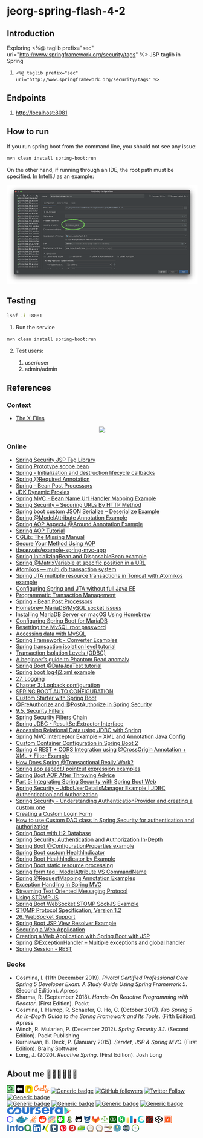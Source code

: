 # jeorg-spring-flash-4-2

## Introduction

Exploring <%@ taglib prefix="sec" uri="http://www.springframework.org/security/tags" %> JSP taglib in Spring

1.  `<%@ taglib prefix="sec" uri="http://www.springframework.org/security/tags" %>`

## Endpoints

1.  [http://localhost:8081](http://localhost:8081)

## How to run

If you run spring boot from the command line, you should not see any issue:

```bash
mvn clean install spring-boot:run
```

On the other hand, if running through an IDE, the root path must be specified. In IntelliJ as an example:

![alt img](./../../../docs/workingdirectory.png)

## Testing

```bash
lsof -i :8081
```

1.  Run the service

```bash
mvn clean install spring-boot:run
```

2.  Test users:

    1.  user/user
    2.  admin/admin

## References

### Context

-   [The X-Files](https://en.wikipedia.org/wiki/The_X-Files)

<div align="center">
      <a title="The X-Files Intro (1993)" href="https://www.youtube.com/watch?v=lIh8VPoPBhk">
     <img 
          src="https://img.youtube.com/vi/lIh8VPoPBhk/0.jpg" 
          style="width:10%;">
      </a>
</div>

### Online

-   [Spring Security JSP Tag Library](https://www.javatpoint.com/spring-security-jsp-tag-library)
-   [Spring Prototype scope bean](https://zetcode.com/spring/prototypescope/)
-   [Spring - Initialization and destruction lifecycle callbacks](https://www.logicbig.com/tutorials/spring-framework/spring-core/lifecycle-callbacks.html)
-   [Spring @Required Annotation](https://www.tutorialspoint.com/spring/spring_required_annotation.htm)
-   [Spring - Bean Post Processors](https://www.tutorialspoint.com/spring/spring_bean_post_processors.htm)
-   [JDK Dynamic Proxies](https://www.byteslounge.com/tutorials/jdk-dynamic-proxies)
-   [Spring MVC - Bean Name Url Handler Mapping Example](https://www.tutorialspoint.com/springmvc/springmvc_beannameurlhandlermapping.htm)
-   [Spring Security – Securing URLs By HTTP Method](https://www.naturalprogrammer.com/blog/16385/spring-security-urls-http-method)
-   [Spring boot custom JSON Serialize – Deserialize Example](http://www.dailycodebuffer.com/spring-boot-custom-json-serialize-deserialize-example/)
-   [Spring @ModelAttribute Annotation Example](https://examples.javacodegeeks.com/enterprise-java/spring/spring-modelattribute-annotation-example/)
-   [Spring AOP AspectJ @Around Annotation Example](https://howtodoinjava.com/spring-aop/aspectj-around-annotation-example/)
-   [Spring AOP Tutorial](https://howtodoinjava.com/spring-aop-tutorial/)
-   [CGLib: The Missing Manual](https://dzone.com/articles/cglib-missing-manual)
-   [Secure Your Method Using AOP](https://dzone.com/articles/secure-your-method-using-aop)
-   [tbeauvais/example-spring-mvc-app](https://github.com/tbeauvais/example-spring-mvc-app)
-   [Spring InitializingBean and DisposableBean example](https://mkyong.com/spring/spring-initializingbean-and-disposablebean-example/)
-   [Spring @MatrixVariable at specific position in a URL](https://roytuts.com/spring-matrixvariable-at-specific-position-in-a-url/)
-   [Atomikos — multi db transaction system](https://medium.com/swlh/atomikos-multi-db-transaction-system-c16168df22e5)
-   [Spring JTA multiple resource transactions in Tomcat with Atomikos example](https://www.byteslounge.com/tutorials/spring-jta-multiple-resource-transactions-in-tomcat-with-atomikos-example)
-   [Configuring Spring and JTA without full Java EE](https://spring.io/blog/2011/08/15/configuring-spring-and-jta-without-full-java-ee)
-   [Programmatic Transaction Management](https://www.tutorialspoint.com/spring/programmatic_management.htm)
-   [Spring - Bean Post Processors](https://www.tutorialspoint.com/spring/spring_bean_post_processors.htm)
-   [Homebrew MariaDB/MySQL socket issues](https://laracasts.com/discuss/channels/servers/homebrew-mariadbmysql-socket-issues)
-   [Installing MariaDB Server on macOS Using Homebrew](https://mariadb.com/kb/en/installing-mariadb-on-macos-using-homebrew/)
-   [Configuring Spring Boot for MariaDB](https://springframework.guru/configuring-spring-boot-for-mariadb/)
-   [Resetting the MySQL root password](https://www.a2hosting.com/kb/developer-corner/mysql/reset-mysql-root-password)
-   [Accessing data with MySQL](https://spring.io/guides/gs/accessing-data-mysql/)
-   [Spring Framework - Converter Examples](https://www.logicbig.com/how-to/code-snippets/jcode-spring-framework-converter.html)
-   [Spring transaction isolation level tutorial](https://www.byteslounge.com/tutorials/spring-transaction-isolation-tutorial)
-   [Transaction Isolation Levels (ODBC)](https://docs.microsoft.com/en-us/sql/odbc/reference/develop-app/transaction-isolation-levels?view=sql-server-ver15)
-   [A beginner’s guide to Phantom Read anomaly](https://vladmihalcea.com/phantom-read/)
-   [Spring Boot @DataJpaTest tutorial](https://zetcode.com/springboot/datajpatest/)
-   [Spring boot log4j2.xml example](https://howtodoinjava.com/spring-boot2/logging/spring-boot-log4j2-config/)
-   [27. Logging](https://docs.spring.io/spring-boot/docs/2.1.18.RELEASE/reference/html/boot-features-logging.html)
-   [Chapter 3: Logback configuration](http://logback.qos.ch/manual/configuration.html)
-   [SPRING BOOT AUTO CONFIGURATION](https://jaxlondon.com/blog/spring-boot-auto-configuration/)
-   [Custom Starter with Spring Boot](https://www.javadevjournal.com/spring-boot/spring-boot-custom-starter/)
-   [@PreAuthorize and @PostAuthorize in Spring Security](https://www.concretepage.com/spring/spring-security/preauthorize-postauthorize-in-spring-security)
-   [9.5. Security Filters](https://docs.spring.io/spring-security/site/docs/5.3.3.BUILD-SNAPSHOT/reference/html5/#servlet-security-filters)
-   [Spring Security Filters Chain](https://www.javadevjournal.com/spring-security/spring-security-filters/)
-   [Spring JDBC - ResultSetExtractor Interface](https://www.tutorialspoint.com/springjdbc/springjdbc_resultsetextractor.htm)
-   [Accessing Relational Data using JDBC with Spring](https://spring.io/guides/gs/relational-data-access/)
-   [Spring MVC Interceptor Example – XML and Annotation Java Config](https://howtodoinjava.com/spring-core/spring-mvc-interceptor-example/)
-   [Custom Container Configuration in Spring Boot 2](https://www.javaprogramto.com/2020/04/spring-boot-embeddedservletcontainercustomizer-configurableembeddedservletcontainer.html)
-   [Spring 4 REST + CORS Integration using @CrossOrigin Annotation + XML + Filter Example](https://www.concretepage.com/spring-4/spring-4-rest-cors-integration-using-crossorigin-annotation-xml-filter-example)
-   [How Does Spring @Transactional Really Work?](https://dzone.com/articles/how-does-spring-transactional)
-   [Spring aop aspectJ pointcut expression examples](https://howtodoinjava.com/spring-aop/aspectj-pointcut-expressions/)
-   [Spring Boot AOP After Throwing Advice](https://www.javatpoint.com/spring-boot-aop-after-throwing-advice#:~:text=After%20throwing%20is%20an%20advice,implement%20the%20after%20throwing%20advice.)
-   [Part 5: Integrating Spring Security with Spring Boot Web](https://spr.com/part-5-integrating-spring-security-with-spring-boot-web/)
-   [Spring Security – JdbcUserDetailsManager Example | JDBC Authentication and Authorization](https://www.javainterviewpoint.com/spring-security-jdbcuserdetailsmanager-example/)
-   [Spring Security - Understanding AuthenticationProvider and creating a custom one](https://www.logicbig.com/tutorials/spring-framework/spring-security/custom-authentication-provider.html)
-   [Creating a Custom Login Form](https://docs.spring.io/spring-security/site/docs/4.2.20.RELEASE/guides/html5/form-javaconfig.html#obtaining-the-sample-project)
-   [How to use Custom DAO class in Spring Security for authentication and authorization](http://www.javaroots.com/2013/03/how-to-use-custom-dao-classe-in-spring.html)
-   [Spring Boot with H2 Database](https://howtodoinjava.com/spring-boot2/h2-database-example/)
-   [Spring Security: Authentication and Authorization In-Depth](https://www.marcobehler.com/guides/spring-security)
-   [Spring Boot @ConfigurationProperties example](https://mkyong.com/spring-boot/spring-boot-configurationproperties-example/)
-   [Spring Boot custom HealthIndicator](https://blog.jayway.com/2014/07/22/spring-boot-custom-healthindicator/)
-   [Spring Boot HealthIndicator by Example](https://stackoverflow.com/questions/47935369/spring-boot-healthindicator-by-example)
-   [Spring Boot static resource processing](https://www.programmersought.com/article/2664508486/)
-   [Spring form tag : ModelAttribute VS CommandName](http://mwakram.blogspot.com/2014/05/spring-form-tag-modelattribute-vs.html)
-   [Spring @RequestMapping Annotation Examples](https://howtodoinjava.com/spring-mvc/spring-mvc-requestmapping-annotation-examples/)
-   [Exception Handling in Spring MVC](https://spring.io/blog/2013/11/01/exception-handling-in-spring-mvc)
-   [Streaming Text Oriented Messaging Protocol](https://en.wikipedia.org/wiki/Streaming_Text_Oriented_Messaging_Protocol)
-   [Using STOMP JS](https://stomp-js.github.io/stomp-websocket/codo/extra/docs-src/Usage.md.html)
-   [Spring Boot WebSocket STOMP SockJS Example](https://www.javaguides.net/2019/06/spring-boot-websocket-stomp-sockjs-example.html)
-   [STOMP Protocol Specification, Version 1.2](https://stomp.github.io/stomp-specification-1.2.html#Abstract)
-   [26. WebSocket Support](https://docs.spring.io/spring-framework/docs/4.3.x/spring-framework-reference/html/websocket.html)
-   [Spring Boot JSP View Resolver Example](https://howtodoinjava.com/spring-boot/spring-boot-jsp-view-example/)
-   [Securing a Web Application](https://spring.io/guides/gs/securing-web/)
-   [Creating a Web Application with Spring Boot with JSP](https://www.springboottutorial.com/creating-web-application-with-spring-boot)
-   [Spring @ExceptionHandler – Multiple exceptions and global handler](https://howtodoinjava.com/spring-core/spring-exceptionhandler-annotation/)
-   [Spring Session - REST](https://docs.spring.io/spring-session/docs/current/reference/html5/guides/java-rest.html)

### Books

-   Cosmina, I. (11th December 2019). <i>Pivotal Certified Professional Core Spring 5 Developer Exam: A Study Guide Using Spring Framework 5</i>. (Second Edition). Apress
-   Sharma, R. (September 2018). <i>Hands-On Reactive Programming with Reactor</i>. (First Edition). Packt
-   Cosmina, I. Harrop, R. Schaefer, C. Ho, C. (October 2017). <i>Pro Spring 5 An In-Depth Guide to the Spring Framework and Its Tools</i>. (Fifth Edition). Apress
-   Winch, R. Mularien, P. (December 2012). <i>Spring Security 3.1</i>. (Second Edition). Packt Publishing
-   Kurniawan, B. Deck, P. (January 2015). <i>Servlet, JSP & Spring MVC</i>. (First Edition). Brainy Software
-   Long, J. (2020). <i>Reactive Spring</i>. (First Edition). Josh Long

## About me 👨🏽‍💻🚀🏳️‍🌈

[![alt text](https://raw.githubusercontent.com/jesperancinha/project-signer/master/project-signer-templates/icons-20/JEOrgLogo-20.png "João Esperancinha Homepage")](http://joaofilipesabinoesperancinha.nl)
[![alt text](https://raw.githubusercontent.com/jesperancinha/project-signer/master/project-signer-templates/icons-20/medium-20.png "Medium")](https://medium.com/@jofisaes)
[![alt text](https://raw.githubusercontent.com/jesperancinha/project-signer/master/project-signer-templates/icons-20/bmc-20.png "Buy me a Coffe")](https://www.buymeacoffee.com/jesperancinha)
[![alt text](https://raw.githubusercontent.com/jesperancinha/project-signer/master/project-signer-templates/icons-20/credly-20.png "Credly")](https://www.credly.com/users/joao-esperancinha)
[![Generic badge](https://img.shields.io/static/v1.svg?label=Homepage&message=joaofilipesabinoesperancinha.nl&color=6495ED "João Esperancinha Homepage")](https://joaofilipesabinoesperancinha.nl/)
[![GitHub followers](https://img.shields.io/github/followers/jesperancinha.svg?label=jesperancinha&style=social "GitHub")](https://github.com/jesperancinha)
[![Twitter Follow](https://img.shields.io/twitter/follow/joaofse?label=João%20Esperancinha&style=social "Twitter")](https://twitter.com/joaofse)
[![Generic badge](https://img.shields.io/static/v1.svg?label=GitHub&message=JEsperancinhaOrg&color=yellow "jesperancinha.org dependencies")](https://github.com/JEsperancinhaOrg)   
[![Generic badge](https://img.shields.io/static/v1.svg?label=Articles&message=Across%20The%20Web&color=purple)](https://github.com/jesperancinha/project-signer/blob/master/project-signer-templates/Articles.md)
[![Generic badge](https://img.shields.io/static/v1.svg?label=Webapp&message=Image%20Train%20Filters&color=6495ED)](http://itf.joaofilipesabinoesperancinha.nl/)
[![Generic badge](https://img.shields.io/static/v1.svg?label=All%20Badges&message=Badges&color=red "All badges")](https://joaofilipesabinoesperancinha.nl/badges)
[![Generic badge](https://img.shields.io/static/v1.svg?label=Status&message=Project%20Status&color=red "Project statuses")](https://github.com/jesperancinha/project-signer/blob/master/project-signer-quality/Build.md)
[![alt text](https://raw.githubusercontent.com/jesperancinha/project-signer/master/project-signer-templates/icons-20/coursera-20.png "Coursera")](https://www.coursera.org/user/da3ff90299fa9297e283ee8e65364ffb)
[![alt text](https://raw.githubusercontent.com/jesperancinha/project-signer/master/project-signer-templates/icons-20/google-apps-20.png "Google Apps")](https://play.google.com/store/apps/developer?id=Joao+Filipe+Sabino+Esperancinha)   
[![alt text](https://raw.githubusercontent.com/jesperancinha/project-signer/master/project-signer-templates/icons-20/sonatype-20.png "Sonatype Search Repos")](https://search.maven.org/search?q=org.jesperancinha)
[![alt text](https://raw.githubusercontent.com/jesperancinha/project-signer/master/project-signer-templates/icons-20/docker-20.png "Docker Images")](https://hub.docker.com/u/jesperancinha)
[![alt text](https://raw.githubusercontent.com/jesperancinha/project-signer/master/project-signer-templates/icons-20/stack-overflow-20.png)](https://stackoverflow.com/users/3702839/joao-esperancinha)
[![alt text](https://raw.githubusercontent.com/jesperancinha/project-signer/master/project-signer-templates/icons-20/reddit-20.png "Reddit")](https://www.reddit.com/user/jesperancinha/)
[![alt text](https://raw.githubusercontent.com/jesperancinha/project-signer/master/project-signer-templates/icons-20/devto-20.png "Dev To")](https://dev.to/jofisaes)
[![alt text](https://raw.githubusercontent.com/jesperancinha/project-signer/master/project-signer-templates/icons-20/hackernoon-20.jpeg "Hackernoon")](https://hackernoon.com/@jesperancinha)
[![alt text](https://raw.githubusercontent.com/jesperancinha/project-signer/master/project-signer-templates/icons-20/codeproject-20.png "Code Project")](https://www.codeproject.com/Members/jesperancinha)
[![alt text](https://raw.githubusercontent.com/jesperancinha/project-signer/master/project-signer-templates/icons-20/github-20.png "GitHub")](https://github.com/jesperancinha)
[![alt text](https://raw.githubusercontent.com/jesperancinha/project-signer/master/project-signer-templates/icons-20/bitbucket-20.png "BitBucket")](https://bitbucket.org/jesperancinha)
[![alt text](https://raw.githubusercontent.com/jesperancinha/project-signer/master/project-signer-templates/icons-20/gitlab-20.png "GitLab")](https://gitlab.com/jesperancinha)
[![alt text](https://raw.githubusercontent.com/jesperancinha/project-signer/master/project-signer-templates/icons-20/bintray-20.png "BinTray")](https://bintray.com/jesperancinha)
[![alt text](https://raw.githubusercontent.com/jesperancinha/project-signer/master/project-signer-templates/icons-20/free-code-camp-20.jpg "FreeCodeCamp")](https://www.freecodecamp.org/jofisaes)
[![alt text](https://raw.githubusercontent.com/jesperancinha/project-signer/master/project-signer-templates/icons-20/hackerrank-20.png "HackerRank")](https://www.hackerrank.com/jofisaes)
[![alt text](https://raw.githubusercontent.com/jesperancinha/project-signer/master/project-signer-templates/icons-20/codeforces-20.png "Code Forces")](https://codeforces.com/profile/jesperancinha)
[![alt text](https://raw.githubusercontent.com/jesperancinha/project-signer/master/project-signer-templates/icons-20/codebyte-20.png "Codebyte")](https://coderbyte.com/profile/jesperancinha)
[![alt text](https://raw.githubusercontent.com/jesperancinha/project-signer/master/project-signer-templates/icons-20/codewars-20.png "CodeWars")](https://www.codewars.com/users/jesperancinha)
[![alt text](https://raw.githubusercontent.com/jesperancinha/project-signer/master/project-signer-templates/icons-20/codepen-20.png "Code Pen")](https://codepen.io/jesperancinha)
[![alt text](https://raw.githubusercontent.com/jesperancinha/project-signer/master/project-signer-templates/icons-20/hacker-news-20.png "Hacker News")](https://news.ycombinator.com/user?id=jesperancinha)
[![alt text](https://raw.githubusercontent.com/jesperancinha/project-signer/master/project-signer-templates/icons-20/infoq-20.png "InfoQ")](https://www.infoq.com/profile/Joao-Esperancinha.2/)
[![alt text](https://raw.githubusercontent.com/jesperancinha/project-signer/master/project-signer-templates/icons-20/linkedin-20.png "LinkedIn")](https://www.linkedin.com/in/joaoesperancinha/)
[![alt text](https://raw.githubusercontent.com/jesperancinha/project-signer/master/project-signer-templates/icons-20/xing-20.png "Xing")](https://www.xing.com/profile/Joao_Esperancinha/cv)
[![alt text](https://raw.githubusercontent.com/jesperancinha/project-signer/master/project-signer-templates/icons-20/tumblr-20.png "Tumblr")](https://jofisaes.tumblr.com/)
[![alt text](https://raw.githubusercontent.com/jesperancinha/project-signer/master/project-signer-templates/icons-20/pinterest-20.png "Pinterest")](https://nl.pinterest.com/jesperancinha/)
[![alt text](https://raw.githubusercontent.com/jesperancinha/project-signer/master/project-signer-templates/icons-20/quora-20.png "Quora")](https://nl.quora.com/profile/Jo%C3%A3o-Esperancinha)
[![VMware Spring Professional 2021](https://raw.githubusercontent.com/jesperancinha/project-signer/master/project-signer-templates/badges/vmware-spring-professional-2021-20.png "VMware Spring Professional 2021")](https://www.credly.com/badges/762fa7a4-9cf4-417d-bd29-7e072d74cdb7)
[![Oracle Certified Professional, JEE 7 Developer](https://raw.githubusercontent.com/jesperancinha/project-signer/master/project-signer-templates/badges/oracle-certified-professional-java-ee-7-application-developer-20.png "Oracle Certified Professional, JEE7 Developer")](https://www.credly.com/badges/27a14e06-f591-4105-91ca-8c3215ef39a2)
[![Oracle Certified Professional, Java SE 11 Programmer](https://raw.githubusercontent.com/jesperancinha/project-signer/master/project-signer-templates/badges/oracle-certified-professional-java-se-11-developer-20.png "Oracle Certified Professional, Java SE 11 Programmer")](https://www.credly.com/badges/87609d8e-27c5-45c9-9e42-60a5e9283280)
[![IBM Cybersecurity Analyst Professional](https://raw.githubusercontent.com/jesperancinha/project-signer/master/project-signer-templates/badges/ibm-cybersecurity-analyst-professional-certificate-20.png "IBM Cybersecurity Analyst Professional")](https://www.credly.com/badges/ad1f4abe-3dfa-4a8c-b3c7-bae4669ad8ce)
[![Certified Advanced JavaScript Developer](https://raw.githubusercontent.com/jesperancinha/project-signer/master/project-signer-templates/badges/cancanit-badge-1462-20.png "Certified Advanced JavaScript Developer")](https://cancanit.com/certified/1462/)
[![Certified Neo4j Professional](https://raw.githubusercontent.com/jesperancinha/project-signer/master/project-signer-templates/badges/professional_neo4j_developer-20.png "Certified Neo4j Professional")](https://graphacademy.neo4j.com/certificates/c279afd7c3988bd727f8b3acb44b87f7504f940aac952495ff827dbfcac024fb.pdf)
[![Deep Learning](https://raw.githubusercontent.com/jesperancinha/project-signer/master/project-signer-templates/badges/deep-learning-20.png "Deep Learning")](https://www.credly.com/badges/8d27e38c-869d-4815-8df3-13762c642d64)
